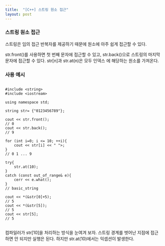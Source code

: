 ```yaml
---
title:  "[C++] 스트링 원소 접근"
layout: post
---
```


### 스트링 원소 접근

스트링은 임의 접근 반복자를 제공하기 때문에 원소에 아주 쉽게 접근할 수 있다.


str.front()를 사용하면 첫 번째 문자에 접근할 수 있고, str.back()으로 스트링의 마지막 문자에 접근할 수 있다. str[n]과 str.at(n)은 모두 인덱스 에 해당하는 원소를 가져온다.

### 사용 예시

```

#include <string>
#include <iostream>

using namespace std;

string str= {"0123456789"};

cout << str.front();
// 0
cout << str.back();
// 9

for (int i=0; i <= 10; ++i){
    cout << str[i] << " ">;
}
// 0 1 ... 9

try{
    str.at(10);
}
catch (const out_of_range& e){
    cerr << e.what();
}
// basic_string

cout << *(&str[0]+5);
// 5
cout << *(&str[5]);
// 5
cout << str[5];
// 5


```

컴파일러가 str[10]을 처리하는 방식을 눈여겨 보자. 스트링 경계를 벗어난 지점에 접근하면 안 되지만 실행은 된다. 하지만 str.at(10)에서는 익셉션이 발생한다.